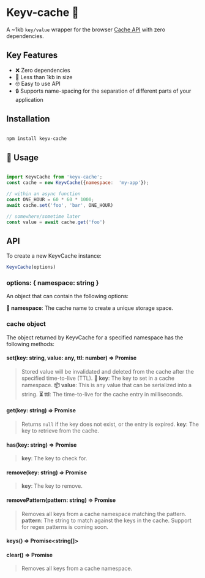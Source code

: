 
# Keyv-cache 🚀

 A ~1kb `key/value` wrapper for the browser [Cache API](https://developer.mozilla.org/en-US/docs/Web/API/Cache) with zero dependencies.

## Key Features

- ❌ Zero dependencies
- 📏 Less than 1kb in size
- 🤓 Easy to use API
- 🔒 Supports name-spacing for the separation of different parts of your application

## Installation

```bash

npm install keyv-cache

```

## 📖 Usage

```js

import KeyvCache from 'keyv-cache';
const cache = new KeyvCache({namespace:  'my-app'});

// within an async function
const ONE_HOUR = 60 * 60 * 1000;
await cache.set('foo', 'bar', ONE_HOUR)

// somewhere/sometime later
const value = await cache.get('foo')
```

## API

To create a new KeyvCache instance:

```js
KeyvCache(options)
```

### options: { namespace: string }

An object that can contain the following options:

**🔑 namespace**: The cache name to create a unique storage space.

### cache object

The object returned by KeyvCache for a specified namespace has the following methods:

#### set(key: string, value: any, ttl: number) => Promise<void>

> Stored value will be invalidated and deleted from the cache after the specified time-to-live (TTL).
> **🔑 key**: The key to set in a cache namespace.
> **📦 value**: This is any value that can be serialized into a string.
> **⏳ ttl**: The time-to-live for the cache entry in milliseconds.

#### get(key: string) => Promise<any>

> Returns `null` if the key does not exist, or the entry is expired.
> **key**: The key to retrieve from the cache.

#### has(key: string) => Promise<boolean>

> **key**: The key to check for.

#### remove(key: string) => Promise<void>

> **key**: The key to remove.

#### removePattern(pattern: string) => Promise<void>

> Removes all keys from a cache namespace matching the pattern.
> **pattern**: The string to match against the keys in the cache. Support for regex patterns is coming soon.

#### keys() => Promise<string[]>

#### clear() => Promise<void>

> Removes all keys from a cache namespace.

